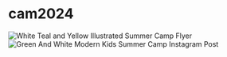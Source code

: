# cam2024

![White Teal and Yellow Illustrated Summer Camp Flyer](https://github.com/forchag/cam2024/assets/22798228/76c008a1-68bb-4a00-8757-5f775dbd4532)
![Green And White Modern Kids Summer Camp Instagram Post](https://github.com/forchag/cam2024/assets/22798228/4769d876-48e4-4c0e-a30c-0bce8014996e)
